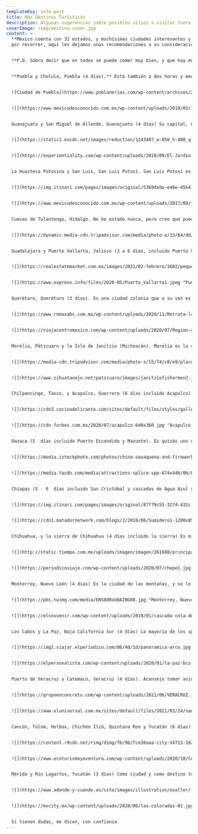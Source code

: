 ```yaml
---
templateKey: info-post
title: Más Destinos Turísticos
description: Algunas sugerencias sobre posibles sitios a visitar fuera de Ciudad de México.
coverImage: /img/destino-cover.jpg
content: >-
  **México cuenta con 32 estados, y muchísimas ciudades interesantes y bonitas
  por recorrer, aquí les dejamos unas recomendaciones a su consideración.** 


  **P.D. Sobra decir que en todos se puede comer muy bien, y que hay museos y áreas de esparcimiento.**


  **Puebla y Cholula, Puebla (4 días).** Está también a dos horas y media aproximadamente de CDMX, en coche. E igual que las ciudades anteriores, es totalmente recomendable. Cholula tiene la pirámide más grande en cuanto a su base, del mundo; y es además una ciudad repleta de iglesias, (la leyenda cuenta que hay una iglesia para cada día del año, la verdad es que cuenta con 39, pero son muchas para el espacio de la ciudad). Por otra parte, la capital (Puebla) del estado, también se los recomiendo mucho. Es un Estado considerado como heroico, ya que allí se libró la llamada Batalla de Puebla, del 5 de mayo de 1862, derrotando al ejército francés. Les recomiendo mucho la calle de los dulces. Por último, pero no menos importante, podrán ver más de cerca el volcán Popocatépetl.


  ![Ciudad de Puebla](https://www.poblanerias.com/wp-content/archivos/2020/04/panoramica-ciudad-120884.jpg "Ciudad de Puebla")


  ![](https://www.mexicodesconocido.com.mx/wp-content/uploads/2019/03/167-919-1-3iglesiaremedios.jpg "Cholula, Puebla y el volcán Popocatépetl")


  Guanajuato y San Miguel de Allende, Guanajuato (4 días) Su capital, Guanajuato, es bellísima, vale muchísimo la pena. Está el Callejón del Beso, el museo de las Momias, y recintos culturales por doquier. Está a 5 horas en coche de Ciudad de México, si quieren mejor ir en avión también es válido. San Miguel de Allende es considerada la ciudad mejor ciudad del mundo, según Travel + Leisure World's Best Awards 2021. Aquí viven muchos extranjeros, especialmente de Estados Unidos y Europa. Sin embargo, el ambiente es 100% mexicano. 


  ![](https://static1.evcdn.net/images/reduction/1243487_w-850_h-400_q-100_m-crop.jpg "Ciudad de Guanajuato. ")


  ![](https://experientiality.com/wp-content/uploads/2018/09/El-Jardin-San-Miguel-De-Allende.jpg "San Miguel de Allende.")


  La Huasteca Potosina y San Luis, San Luis Potosí. San Luis Potosí es la ciudad capital del estado con el mismo nombre, y es totalmente recomendable. Es muy agradable pasear por su centro histórico y en poco más de una hora estarán en la Huasteca, un lugar mágico con cascadas y bosque que puede ser de su interés visitar. Además está el jardín surrealista en la comunidad de Xilitla. Mejor ir en avión desde Ciudad de México.


  ![](https://img.itinari.com/pages/images/original/5369da9a-e46e-45b4-9cbe-56ea64acc9e4-istock-1161011161.jpg?ch=DPR&dpr=1&w=1200&h=800&s=96cab924d16839e94ca01471c4fefcf4 "Huasteca Potosina.")


  ![](https://www.mexicodesconocido.com.mx/wp-content/uploads/2017/09/fotos-xilitla-800x600-dpg-5_0.jpg "Jardín Surrealista en San Luis Potosí")


  Cuevas de Tolantongo, Hidalgo. No he estado nunca, pero creo que puede ser una buena opción por descubrir. Son aguas termales, provenientes del interior de la tierra, con minerales, con vistas súper bonitas. Pueden ir en carretera, pero son alrededor de 4 horas en coche desde Ciudad de México.


  ![](https://dynamic-media-cdn.tripadvisor.com/media/photo-o/15/64/dd/b1/img-20180925-083736-largejpg.jpg?w=1200&h=-1&s=1 "Cuevas de Tolantongo.")


  Guadalajara y Puerto Vallarta, Jalisco (3 a 6 días, incluido Puerto Vallarta). De Jalisco viene la charrería, los mariachis, el tequila y el mezcal. Pueden ir al pueblo mágico de Tequila, y tener un tour de cómo se produce este producto endémico. La capital es hermosa y llena de historia también. No olviden ir al Hospicio Cabañas, la catedral, y… la o mejor, es que a 3 horas en coche, llegan a Puerto Vallarta, una playa que vale la pena. Personalmente, es una de las que más me gustan, junto con todas las de Riviera Maya. Recomiendo que se vaya en avión desde CDMX.


  ![](https://realestatemarket.com.mx/images/2021/02-febrero/1602/pequena_guadalajara.jpg "Centro de Guadalajara, Jalisco.")


  ![](https://www.expreso.info/files/2020-05/Puerto_Vallarta1.jpeg "Puerto Vallarta, Jalisco.")


  Querétaro, Querétaro (3 días). Es una ciudad colonia que a su vez es muy moderna, y está a dos horas de Ciudad de México, en coche. Vale la pena pasear por su centro histórico, visitar el Cerro de las Campañas y hacer el tour de vino y queso, por el cual es famoso.


  ![](https://www.remaxabc.com.mx/wp-content/uploads/2020/11/Retrata-la-belleza-que-ofrecen-los-miradores-en-Quere%CC%81taro.jpg "Ciudad de Querétaro.")


  ![](https://viajacentromexico.com/wp-content/uploads/2020/07/Region-de-vinos-baja-86-scaled.jpg "Ruta del vino y el queso en Querétaro.")


  Morelia, Pátzcuaro y la Isla de Janitzio (Michoacán). Morelia es la capital, y es muy bella, es estar en otra época, y el centro histórico es muy bonito. Janitzio es una de las islas del lago de Pátzcuaro, ubicado en el Estado de Michoacán, México. Es la más importante de las cinco islas, seguido de Yunuen, del lago de Pátzcuaro. Su nombre original purépecha es Janitsïo o Flor de trigo o maíz. Michoacan es el hogar de la mariposa monarca que migra desde Canadá en los meses de noviembre a marzo de cada año. También, en este estado, el día de muertos es el más pintoresco para vivir la experiencia el 2 noviembre. Mejor ir en avión desde Ciudad de México.


  ![](https://media-cdn.tripadvisor.com/media/photo-s/15/74/c8/e9/place-morelia-michoacan.jpg "Morelia, Michoacán.")


  ![](https://www.zihuatanejo.net/patzcuaro/images/janitziofishermen2.jpg "Lago de Pátzcuaro, Michoacán.")


  Chilpancingo, Taxco, y Acapulco, Guerrero (6 días incluido Acapulco) Mucho qué ver. En verdad.  Recomiendo que se vaya en avión desde CDMX. Taxco es conocida por ser una ciudad colonial, pueblo mágico, que conserva el ambiente del siglo XIX, mientras que Acapulco es una bahía muy concurrida y bonita, además, la capital, Chilpancingo, tiene mucha historia que puede ser de su interés. 


  ![](https://cdn2.cocinadelirante.com/sites/default/files/styles/gallerie/public/images/2021/11/platillos-tipicos-de-taxco.jpg "Taxco, Guerrero.")


  ![](https://cdn.forbes.com.mx/2020/07/acapulco-640x360.jpg "Acapulco, Guerrero.")


  Oaxaca (5  días incluido Puerto Escondido y Mazunte). Es quizás uno de los estados más mágicos del país. Con sus ruinas en Monte Albán, su cascada de Hierve El Agua y su capital. Sería mejor ir en avión, ya que está retirado de Ciudad de México. Tiene varias playas, pero la más recomendada es Puerto Escodido. Para quienes estén antes, La Guelaguetza es una tradición ancestral multicolor, de danza y música. El origen de esta hermosa celebración data de la época prehispánica y se le considera un ritual hacia los dioses; y la edición del 2022 se llevará a cabo el 25 de julio y el 1 de agosto, en la misma ciudad de Oaxaca. P.D. No se olviden de probar el mejor mezcal de gusano.


  ![](https://media.istockphoto.com/photos/china-oaxaquena-and-fireworks-guelaguetza-oaxaca-picture-id576896144 "La Guelaguetza.")


  ![](https://media.tacdn.com/media/attractions-splice-spp-674x446/0b/8b/7d/ba.jpg "Monte Albán.")


  Chiapas (5 - 6  días incluido San Cristóbal y cascadas de Agua Azul y el Cañón del Sumidero) Es la selva de México, (junto con otros estados, pero Chiapas es el referente número 1 en esta materia). No se pierdan de ir a las ruinas mayas de Palenque, aquí se ubica la tumba de Pakal, denominado "El astronauta de Palenque", se trata de una lápida descubierta en 1949 por el arqueólogo Alberto Ruz. En el interior del Templo de las Inscripciones, se representa a K'inich Janahb Pakal, un importante gobernante maya. En San Cristóbal de las Casas el clima siempre suele ser frío/fresco, así que llevar algo para cubrirse. Por último, pero no menos importante: vayan a las Cascadas de Agua Azul y El Cañón del Sumidero.


  ![](https://img.itinari.com/pages/images/original/87f79c55-3274-432c-963d-41e55244ddbd-istock-487421269.jpg?ch=DPR&dpr=1&w=1600&s=533ddb23b6a79ca110ba75f2f343f6d3 "Palenque, Chiapas.")


  ![](https://cdn1.matadornetwork.com/blogs/2/2018/06/Sumidero1-1200x854.jpg "Cañón del Sumidero.")


  Chihuahua, y la sierra de Chihuahua (4 días incluido la sierra) Es mi terruño :) La mitad del estado es desierto, o árido; mientras que la otra mitad es bosque puro. Si van a la parte desértica, podrían hacer sandboarding. Recomiendo un par de días en la capital, y otro par en la sierra. Si pueden hacer el recorrido del CHEPE (tren de pasajeros <https://chepe.mx/>) y parar a dormir en Creel, háganlo. La cascada de Cusárare y Basaseachi, totalmente recomendables. Si tienen el hígado para subirse a la tirolesa más larga del mundo, ¡adelante! En la ciudad, tienen que visitar La Quinta Gameros, El Museo de Pancho Villa, El Calabozo de Hidalgo, el Palacio de Gobierno y el Museo Casa Chihuahua, así como todo el centro histórico.


  ![](http://static.tiempo.com.mx/uploads/imagen/imagen/261688/principal_eapkd3txoaaamek.jpeg "Ciudad de Chihuahua.")


  ![](https://periodicoviaje.com/wp-content/uploads/2020/07/chepe1.jpg "Recorrido tren CHEPE (Chihuahua-Pacífico)")


  Monterrey, Nuevo León (4 días) Es la ciudad de las montañas, y se le conoce como La Sultana del Norte. A mi juicio, es junto con Ciudad de México, la capital más moderna del país. Tiene de todo. Vegetación alrededor, centro histórico bonito, pero a la vez rascacielos y tiendas modernas. La cascada Cola de Caballo, y el pueblo de Santiago son muy bellos. También cuenta con bastante oferta nocturna. Parque Fundidora es imperdible, tienen que recorrerlo, son muchas hectáreas pero vale la pena; El Museo Historia de México, a un lado del Palacio de Gobierno, es imperdible. Deben subirse al Museo del Horno de Parque Fundidora. No se olviden de probar el cabrito, es la especialidad de este estado.


  ![](https://pbs.twimg.com/media/ENS80RoU0AING08.jpg "Monterrey, Nuevo León.")


  ![](https://elsouvenir.com/wp-content/uploads/2019/01/cascada-cola-de-caballo-1.jpg "Cascada Cola de Caballo.")


  Los Cabos y La Paz, Baja California Sur (4 días) La mayoría de los spring breakers vienen de Estados Unidos en esta época del año. Los Cabos es la ciudad más cotizada. Les diría que viesen las ballenas, pero en esa época del año es en invierno (febrero), pero pueden visitar playa muy bonitas, y hacer un tour para poder hacer submarinismo, o simplemente disfrutar de la playa. 


  ![](https://img2.viajar.elperiodico.com/86/4d/1d/panoramica-arco.jpg "Los Cabos, Baja California Sur.")


  ![](https://elpersonalista.com/wp-content/uploads/2020/01/la-paz-bcs-baja-california-sur-new-york-times.jpg "La Paz, Baja California Sur.")


  Puerto de Veracruz y Catemaco, Veracruz (4 días). Aconsejo tomar avión para llegar. Veracruz se encuentra en el Golfo de México, y tiene costa y selva. Pueden ir al Puerto de Veracruz y desplazarse a Catemaco, es una ciudad en la que existe un ecosistema muy rico de animales pertenecientes a la selva y con una cantidad abundante de lagos. Hay uno en el que el principal animal es el cangrejo de río. Muy bonitos. En Catemaco se realizan "limpias" por brujos/curanderos, y la gente va por mero interés o por simple curiosidad. 


  ![](https://grupoenconcreto.com/wp-content/uploads/2021/06/VERACRUZ.jpg "Puerto de Veracruz.")


  ![](https://www.eluniversal.com.mx/sites/default/files/2021/03/24/nanciyaga_catemaco_veracruz_cabanas.jpg "Catemaco. ")


  Cancún, Tulúm, Holbox, Chichén Itzá, Quintana Roo y Yucatán (6 días). Llegada en avión. Lo pongo junto porque constituyen la Riviera Maya. Vayan a Xcaret (es todo un día) es un parque natural, donde aprenderán muchas cosas de la cultura maya y sobre todo el espectáculo final, les encantará. Busquen boletos por internet. Vayan a cenotes, hay muchísimos, y es una experiencia súper recomendable zambullirse en ellos. Chichén Itzá no puede faltar (está en el estado de Yucatán a 3 horas de Cancún en coche, ya bien que vayan en un tour o que se alquilen un coche). Tulúm es de las playas más bonitas que van a conocer, con ruinas arqueológicas de cara al mar. También pueden ir a Cobá, la pirámide más alta de la Riviera, aún los dejarán subir, según entiendo. Disfruten de las noches en Cancún y, también,  y de todo el día por Playa del Carmen. O vayan en yate hasta Isla Mujeres. También, pueden desplazarse por carretera hasta En la misma ciudad existen muchos tours, sobre todo en los hoteles y en el malecón y centro de Cancún, así como en el aeropuerto, llegando, podrán informarse en los módulos disponibles.  Por último, pero no menos importante, esta Holbox, una isla no tan masificadas de turistas, es de desconexión total, no es para nada de fiesta, sino de relajación.


  ![](https://content.r9cdn.net/rimg/dimg/fb/9b/fce36aaa-city-34713-16296d9e374.jpg?crop=true&width=500&height=300&xhint=2828&yhint=1934 "Cancún, Quintana Roo.")


  ![](https://www.ecoturismoyaventura.com/wp-content/uploads/2020/10/Cenotes-en-cancun.jpg "Cenotes.")


  Mérida y Río Lagartos, Yucatán (3 días) Como ciudad y como destino turístico en general, también es muy atractivo. Tiene una playa escondida denominada "Las Coloradas", en la que el color del agua es rosa, se debe a que hay una presencia, **poco común, de microorganismos rojos** y de concentración de sal. Según los científicos este fenómeno ocurre cuando el agua se evapora y la concentración del plankton y algas rojos aumenta. También la ciudad de Yucatán es denominada como La Ciudad Blanca, por su arquitectura. 


  ![](https://www.adonde-y-cuando.es/site/images/illustration/oualler/-chichen-itza.jpg "Chichén Itzá")


  ![](https://mxcity.mx/wp-content/uploads/2020/06/las-coloradas-01.jpg "Las Coloradas.")


  Si tienen dudas, me dicen, con confianza.
---
```

